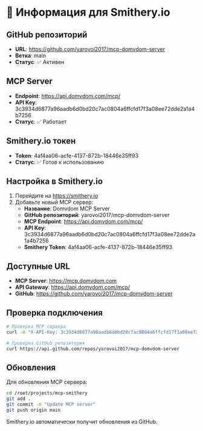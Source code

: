 # 🔗 Информация для Smithery.io

## GitHub репозиторий
- **URL**: https://github.com/yarovoi2017/mcp-domvdom-server
- **Ветка**: main
- **Статус**: ✅ Активен

## MCP Server
- **Endpoint**: https://api.domvdom.com/mcp/
- **API Key**: 3c3934d6877a96aadb6d0bd20c7ac0804a6ffcfd17f3a08ee72dde2a1a4b7256
- **Статус**: ✅ Работает

## Smithery.io токен
- **Token**: 4af4aa06-acfe-4137-872b-18446e35ff93
- **Статус**: ✅ Готов к использованию

## Настройка в Smithery.io

1. Перейдите на https://smithery.io
2. Добавьте новый MCP сервер:
   - **Название**: Domvdom MCP Server
   - **GitHub репозиторий**: yarovoi2017/mcp-domvdom-server
   - **MCP Endpoint**: https://api.domvdom.com/mcp/
   - **API Key**: 3c3934d6877a96aadb6d0bd20c7ac0804a6ffcfd17f3a08ee72dde2a1a4b7256
   - **Smithery Token**: 4af4aa06-acfe-4137-872b-18446e35ff93

## Доступные URL
- **MCP Server**: https://mcp.domvdom.com
- **API Gateway**: https://api.domvdom.com/mcp/
- **GitHub**: https://github.com/yarovoi2017/mcp-domvdom-server

## Проверка подключения
```bash
# Проверка MCP сервера
curl -H "X-API-Key: 3c3934d6877a96aadb6d0bd20c7ac0804a6ffcfd17f3a08ee72dde2a1a4b7256" https://api.domvdom.com/mcp/v1/status

# Проверка GitHub репозитория
curl https://api.github.com/repos/yarovoi2017/mcp-domvdom-server
```

## Обновления
Для обновления MCP сервера:
```bash
cd /root/projects/mcp-smithery
git add .
git commit -m "Update MCP server"
git push origin main
```

Smithery.io автоматически получит обновления из GitHub.
